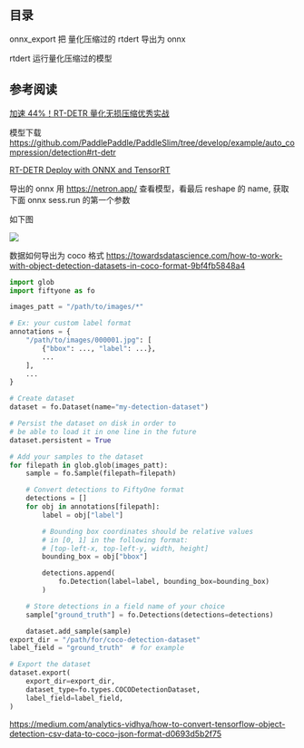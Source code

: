 
## 目录

onnx_export 把 量化压缩过的 rtdert 导出为 onnx

rtdert 运行量化压缩过的模型

## 参考阅读

[加速 44%！RT-DETR 量化无损压缩优秀实战](https://ai.baidu.com/support/news?action=detail&id=3131)

模型下载 https://github.com/PaddlePaddle/PaddleSlim/tree/develop/example/auto_compression/detection#rt-detr

[RT-DETR Deploy with ONNX and TensorRT](https://github.com/nanmi/RT-DETR-Deploy)

导出的 onnx 用 https://netron.app/ 查看模型，看最后 reshape 的 name, 获取下面 onnx sess.run 的第一个参数

如下图

![](https://i-01.eu.org/2023/09/LnHf9yv.webp)

数据如何导出为 coco 格式
https://towardsdatascience.com/how-to-work-with-object-detection-datasets-in-coco-format-9bf4fb5848a4

```python
import glob
import fiftyone as fo

images_patt = "/path/to/images/*"

# Ex: your custom label format
annotations = {
    "/path/to/images/000001.jpg": [
        {"bbox": ..., "label": ...},
        ...
    ],
    ...
}

# Create dataset
dataset = fo.Dataset(name="my-detection-dataset")

# Persist the dataset on disk in order to
# be able to load it in one line in the future
dataset.persistent = True

# Add your samples to the dataset
for filepath in glob.glob(images_patt):
    sample = fo.Sample(filepath=filepath)

    # Convert detections to FiftyOne format
    detections = []
    for obj in annotations[filepath]:
        label = obj["label"]

        # Bounding box coordinates should be relative values
        # in [0, 1] in the following format:
        # [top-left-x, top-left-y, width, height]
        bounding_box = obj["bbox"]

        detections.append(
            fo.Detection(label=label, bounding_box=bounding_box)
        )

    # Store detections in a field name of your choice
    sample["ground_truth"] = fo.Detections(detections=detections)

    dataset.add_sample(sample)
export_dir = "/path/for/coco-detection-dataset"
label_field = "ground_truth"  # for example

# Export the dataset
dataset.export(
    export_dir=export_dir,
    dataset_type=fo.types.COCODetectionDataset,
    label_field=label_field,
)
```

https://medium.com/analytics-vidhya/how-to-convert-tensorflow-object-detection-csv-data-to-coco-json-format-d0693d5b2f75
